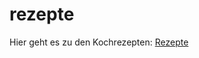 rezepte
=======

Hier geht es zu den Kochrezepten: [Rezepte](http://tobiasschulz.github.io/rezepte/)
